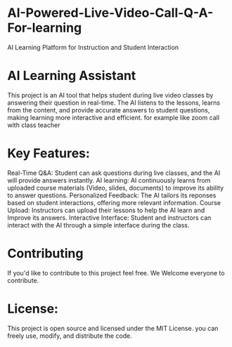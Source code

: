 # AI-Powered-Live-Video-Call-Q-A-For-learning
AI Learning Platform for Instruction and Student Interaction

# AI Learning Assistant
This project is an AI tool that helps student during live video classes by answering their question in real-time. The AI listens to the lessons, learns from the content, and provide accurate answers to student questions, making learning more interactive and efficient. for example like zoom call with class teacher

# Key Features:

Real-Time Q&A: Student can ask questions during live classes, and the AI will provide answers instantly.
AI learning: AI continuously learns from uploaded  course materials (Video, slides, documents) to improve its ability to answer questions.
Personalized Feedback: The AI tailors its reponses based on student interactions, offering more relevant information.
Course Upload: Instructors can upload their lessons to help the AI learn and Improve its answers.
Interactive Interface: Student and instructors can interact with the AI through a simple interface during the class.

# Contributing

If you'd like to contribute to this project feel free.
We Welcome everyone to contribute.

# License:
This project is open source and licensed under the MIT License. you can freely use, modify, and distribute the code.
